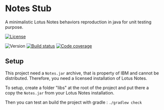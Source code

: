 # Notes Stub
A minimalistic Lotus Notes behaviors reproduction in java for unit testing purpose.

[![License](https://img.shields.io/badge/license-GPLv2-blue.svg)](https://github.com/toolable/notes.stub/blob/develop/LICENSE)

![Version](https://img.shields.io/badge/version-0.1--develop-lightgray.svg)
[![Build status](https://travis-ci.org/toolable/notes.stub.svg?branch=develop)](https://travis-ci.org/toolable/notes.stub/branches)
[![Code coverage](https://img.shields.io/codecov/c/github/toolable/notes.stub/develop.svg)](https://codecov.io/github/toolable/notes.stub/?branch=develop)

## Setup
This project need a `Notes.jar` archive, that is property of IBM and cannot be distributed. Therefore, you need a licensed installation of Lotus Notes.

To setup, create a folder "libs" at the root of the project and put there a copy the `Notes.jar` from your Lotus Notes installation.

Then you can test an build the project with gradle : `./gradlew check`
